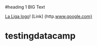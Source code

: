 #heading 1 BIG Text

[La Liga logo](https://assets.laliga.com/assets/logos/laliga-v/laliga-v-300x300.jpg)!
[Link] {http.www.google.com}
# testingdatacamp
